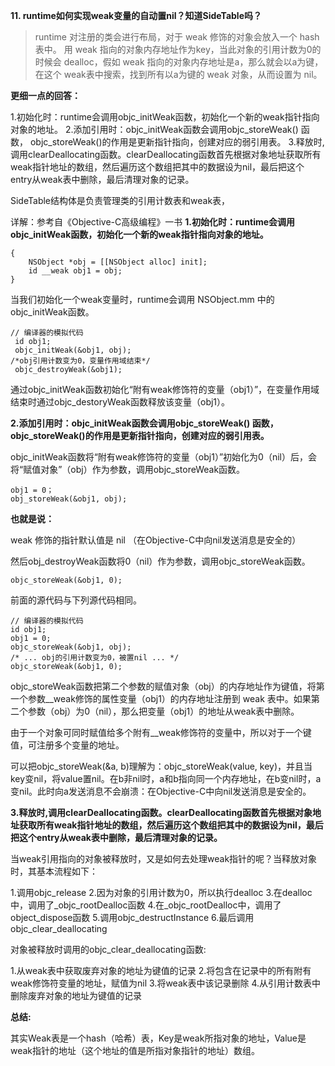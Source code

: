 **11. runtime如何实现weak变量的自动置nil？知道SideTable吗？**

> runtime 对注册的类会进行布局，对于 weak 修饰的对象会放入一个 hash 表中。 用 weak 指向的对象内存地址作为key，当此对象的引用计数为0的时候会 dealloc，假如 weak 指向的对象内存地址是a，那么就会以a为键， 在这个 weak表中搜索，找到所有以a为键的 weak 对象，从而设置为 nil。

**更细一点的回答：**

1.初始化时：runtime会调用objc_initWeak函数，初始化一个新的weak指针指向对象的地址。
2.添加引用时：objc_initWeak函数会调用objc_storeWeak() 函数， objc_storeWeak()的作用是更新指针指向，创建对应的弱引用表。
3.释放时,调用clearDeallocating函数。clearDeallocating函数首先根据对象地址获取所有weak指针地址的数组，然后遍历这个数组把其中的数据设为nil，最后把这个entry从weak表中删除，最后清理对象的记录。

SideTable结构体是负责管理类的引用计数表和weak表，

详解：参考自《Objective-C高级编程》一书
**1.初始化时：runtime会调用objc_initWeak函数，初始化一个新的weak指针指向对象的地址。**

``` 
{
    NSObject *obj = [[NSObject alloc] init];
    id __weak obj1 = obj;
}
```

当我们初始化一个weak变量时，runtime会调用 NSObject.mm 中的objc_initWeak函数。

``` 
// 编译器的模拟代码
 id obj1;
 objc_initWeak(&obj1, obj);
/*obj引用计数变为0，变量作用域结束*/
 objc_destroyWeak(&obj1);
```
通过objc_initWeak函数初始化“附有weak修饰符的变量（obj1）”，在变量作用域结束时通过objc_destoryWeak函数释放该变量（obj1）。

**2.添加引用时：objc_initWeak函数会调用objc_storeWeak() 函数， objc_storeWeak()的作用是更新指针指向，创建对应的弱引用表。**

objc_initWeak函数将“附有weak修饰符的变量（obj1）”初始化为0（nil）后，会将“赋值对象”（obj）作为参数，调用objc_storeWeak函数。

``` 
obj1 = 0；
obj_storeWeak(&obj1, obj);
```

**也就是说：**

weak 修饰的指针默认值是 nil （在Objective-C中向nil发送消息是安全的）

然后obj_destroyWeak函数将0（nil）作为参数，调用objc_storeWeak函数。

``` 
objc_storeWeak(&obj1, 0);
```
前面的源代码与下列源代码相同。

``` 
// 编译器的模拟代码
id obj1;
obj1 = 0;
objc_storeWeak(&obj1, obj);
/* ... obj的引用计数变为0，被置nil ... */
objc_storeWeak(&obj1, 0);
```
objc_storeWeak函数把第二个参数的赋值对象（obj）的内存地址作为键值，将第一个参数__weak修饰的属性变量（obj1）的内存地址注册到 weak 表中。如果第二个参数（obj）为0（nil），那么把变量（obj1）的地址从weak表中删除。

由于一个对象可同时赋值给多个附有__weak修饰符的变量中，所以对于一个键值，可注册多个变量的地址。

可以把objc_storeWeak(&a, b)理解为：objc_storeWeak(value, key)，并且当key变nil，将value置nil。在b非nil时，a和b指向同一个内存地址，在b变nil时，a变nil。此时向a发送消息不会崩溃：在Objective-C中向nil发送消息是安全的。

**3.释放时,调用clearDeallocating函数。clearDeallocating函数首先根据对象地址获取所有weak指针地址的数组，然后遍历这个数组把其中的数据设为nil，最后把这个entry从weak表中删除，最后清理对象的记录。**

当weak引用指向的对象被释放时，又是如何去处理weak指针的呢？当释放对象时，其基本流程如下：

1.调用objc_release
2.因为对象的引用计数为0，所以执行dealloc
3.在dealloc中，调用了_objc_rootDealloc函数
4.在_objc_rootDealloc中，调用了object_dispose函数
5.调用objc_destructInstance
6.最后调用objc_clear_deallocating

对象被释放时调用的objc_clear_deallocating函数:

1.从weak表中获取废弃对象的地址为键值的记录
2.将包含在记录中的所有附有 weak修饰符变量的地址，赋值为nil
3.将weak表中该记录删除
4.从引用计数表中删除废弃对象的地址为键值的记录

**总结:**

其实Weak表是一个hash（哈希）表，Key是weak所指对象的地址，Value是weak指针的地址（这个地址的值是所指对象指针的地址）数组。